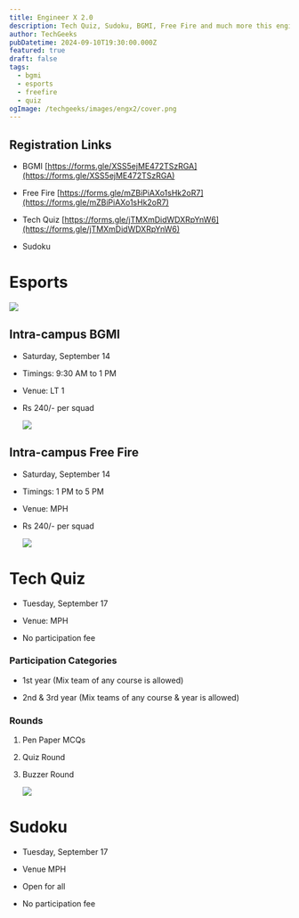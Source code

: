 ```yaml
---
title: Engineer X 2.0
description: Tech Quiz, Sudoku, BGMI, Free Fire and much more this engineers' day 2024
author: TechGeeks
pubDatetime: 2024-09-10T19:30:00.000Z
featured: true
draft: false
tags:
  - bgmi
  - esports
  - freefire
  - quiz
ogImage: /techgeeks/images/engx2/cover.png
---
```

## Registration Links

*   BGMI [https://forms.gle/XSS5ejME472TSzRGA](https://forms.gle/XSS5ejME472TSzRGA)
    
*   Free Fire [https://forms.gle/mZBiPiAXo1sHk2oR7](https://forms.gle/mZBiPiAXo1sHk2oR7)
    
*   Tech Quiz [https://forms.gle/jTMXmDidWDXRpYnW6](https://forms.gle/jTMXmDidWDXRpYnW6)
    
*   Sudoku
    

# Esports

![](/techgeeks/images/engx2/bgmi_engx2)

## Intra-campus BGMI

*   Saturday, September 14
    
*   Timings: 9:30 AM to 1 PM
    
*   Venue: LT 1
    
*   Rs 240/- per squad
    
    ![](/techgeeks/images/engx2/ff_engx2.png)
    

## Intra-campus Free Fire

*   Saturday, September 14
    
*   Timings: 1 PM to 5 PM
    
*   Venue: MPH
    
*   Rs 240/- per squad
    
    ![](/techgeeks/images/engx2/tq_engx2)
    

# Tech Quiz

*   Tuesday, September 17
    
*   Venue: MPH
    
*   No participation fee
    

### Participation Categories

*   1st year (Mix team of any course is allowed)
    
*   2nd & 3rd year (Mix teams of any course & year is allowed)
    

### Rounds

1.  Pen Paper MCQs
    
2.  Quiz Round
    
3.  Buzzer Round
    
    ![](/techgeeks/images/engx2/sud_engx2)
    

# Sudoku

*   Tuesday, September 17
    
*   Venue MPH
    
*   Open for all
    
*   No participation fee